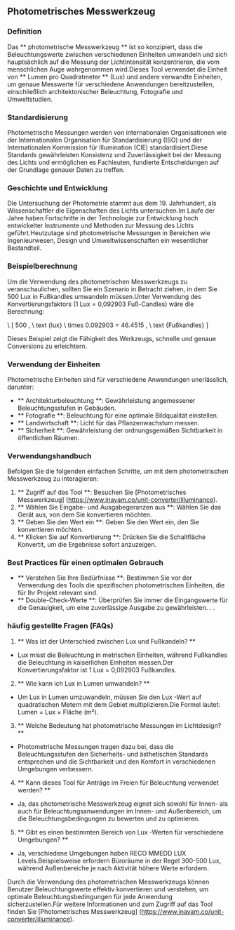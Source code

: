 ## Photometrisches Messwerkzeug

### Definition
Das ** photometrische Messwerkzeug ** ist so konzipiert, dass die Beleuchtungswerte zwischen verschiedenen Einheiten umwandeln und sich hauptsächlich auf die Messung der Lichtintensität konzentrieren, die vom menschlichen Auge wahrgenommen wird.Dieses Tool verwendet die Einheit von ** Lumen pro Quadratmeter ** (Lux) und andere verwandte Einheiten, um genaue Messwerte für verschiedene Anwendungen bereitzustellen, einschließlich architektonischer Beleuchtung, Fotografie und Umweltstudien.

### Standardisierung
Photometrische Messungen werden von internationalen Organisationen wie der Internationalen Organisation für Standardisierung (ISO) und der Internationalen Kommission für Illumination (CIE) standardisiert.Diese Standards gewährleisten Konsistenz und Zuverlässigkeit bei der Messung des Lichts und ermöglichen es Fachleuten, fundierte Entscheidungen auf der Grundlage genauer Daten zu treffen.

### Geschichte und Entwicklung
Die Untersuchung der Photometrie stammt aus dem 19. Jahrhundert, als Wissenschaftler die Eigenschaften des Lichts untersuchen.Im Laufe der Jahre haben Fortschritte in der Technologie zur Entwicklung hoch entwickelter Instrumente und Methoden zur Messung des Lichts geführt.Heutzutage sind photometrische Messungen in Bereichen wie Ingenieurwesen, Design und Umweltwissenschaften ein wesentlicher Bestandteil.

### Beispielberechnung
Um die Verwendung des photometrischen Messwerkzeugs zu veranschaulichen, sollten Sie ein Szenario in Betracht ziehen, in dem Sie 500 Lux in Fußkandles umwandeln müssen.Unter Verwendung des Konvertierungsfaktors (1 Lux = 0,092903 Fuß-Candles) wäre die Berechnung:

\ [
500 \, \ text {lux} \ times 0.092903 = 46.4515 \, \ text {Fußkandles}
\]

Dieses Beispiel zeigt die Fähigkeit des Werkzeugs, schnelle und genaue Conversions zu erleichtern.

### Verwendung der Einheiten
Photometrische Einheiten sind für verschiedene Anwendungen unerlässlich, darunter:
- ** Architekturbeleuchtung **: Gewährleistung angemessener Beleuchtungsstufen in Gebäuden.
- ** Fotografie **: Beleuchtung für eine optimale Bildqualität einstellen.
- ** Landwirtschaft **: Licht für das Pflanzenwachstum messen.
- ** Sicherheit **: Gewährleistung der ordnungsgemäßen Sichtbarkeit in öffentlichen Räumen.

### Verwendungshandbuch
Befolgen Sie die folgenden einfachen Schritte, um mit dem photometrischen Messwerkzeug zu interagieren:
1. ** Zugriff auf das Tool **: Besuchen Sie [Photometrisches Messwerkzeug] (https://www.inayam.co/unit-converter/illuminance).
2. ** Wählen Sie Eingabe- und Ausgabegeranzen aus **: Wählen Sie das Gerät aus, von dem Sie konvertieren möchten.
3. ** Geben Sie den Wert ein **: Geben Sie den Wert ein, den Sie konvertieren möchten.
4. ** Klicken Sie auf Konvertierung **: Drücken Sie die Schaltfläche Konvertit, um die Ergebnisse sofort anzuzeigen.

### Best Practices für einen optimalen Gebrauch
- ** Verstehen Sie Ihre Bedürfnisse **: Bestimmen Sie vor der Verwendung des Tools die spezifischen photometrischen Einheiten, die für Ihr Projekt relevant sind.
- ** Double-Check-Werte **: Überprüfen Sie immer die Eingangswerte für die Genauigkeit, um eine zuverlässige Ausgabe zu gewährleisten.
.
.

### häufig gestellte Fragen (FAQs)

1. ** Was ist der Unterschied zwischen Lux und Fußkandeln? **
- Lux misst die Beleuchtung in metrischen Einheiten, während Fußkandles die Beleuchtung in kaiserlichen Einheiten messen.Der Konvertierungsfaktor ist 1 Lux = 0,092903 Fußkandles.

2. ** Wie kann ich Lux in Lumen umwandeln? **
- Um Lux in Lumen umzuwandeln, müssen Sie den Lux -Wert auf quadratischen Metern mit dem Gebiet multiplizieren.Die Formel lautet: Lumen = Lux × Fläche (m²).

3. ** Welche Bedeutung hat photometrische Messungen im Lichtdesign? **
- Photometrische Messungen tragen dazu bei, dass die Beleuchtungsstufen den Sicherheits- und ästhetischen Standards entsprechen und die Sichtbarkeit und den Komfort in verschiedenen Umgebungen verbessern.

4. ** Kann dieses Tool für Anträge im Freien für Beleuchtung verwendet werden? **
- Ja, das photometrische Messwerkzeug eignet sich sowohl für Innen- als auch für Beleuchtungsanwendungen im Innen- und Außenbereich, um die Beleuchtungsbedingungen zu bewerten und zu optimieren.

5. ** Gibt es einen bestimmten Bereich von Lux -Werten für verschiedene Umgebungen? **
- Ja, verschiedene Umgebungen haben RECO MMEDD LUX Levels.Beispielsweise erfordern Büroräume in der Regel 300-500 Lux, während Außenbereiche je nach Aktivität höhere Werte erfordern.

Durch die Verwendung des photometrischen Messwerkzeugs können Benutzer Beleuchtungswerte effektiv konvertieren und verstehen, um optimale Beleuchtungsbedingungen für jede Anwendung sicherzustellen.Für weitere Informationen und zum Zugriff auf das Tool finden Sie [Photometrisches Messwerkzeug] (https://www.inayam.co/unit-converter/illuminance).